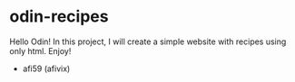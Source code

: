 # odin-recipes
Hello Odin!
In this project, I will create a simple website with recipes using only html.
Enjoy!
- afi59 (afivix)